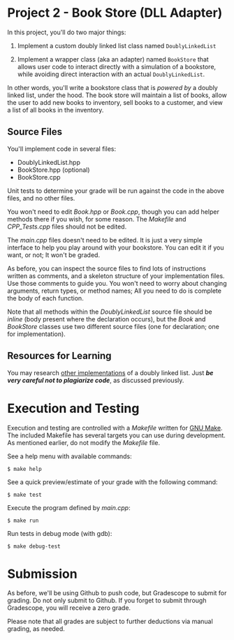 # Project 2 - Book Store (DLL Adapter)

In this project, you'll do two major things:

1. Implement a custom doubly linked list class named ```DoublyLinkedList```

2. Implement a wrapper class (aka an adapter) named ```BookStore``` that allows user code to interact directly with a simulation of a bookstore, while avoiding direct interaction with an actual ```DoublyLinkedList```.

In other words, you'll write a bookstore class that is *powered by* a doubly linked list, under the hood. The book store will maintain a list of books, allow the user to add new books to inventory, sell books to a customer, and view a list of all books in the inventory.

## Source Files

You'll implement code in several files:

* DoublyLinkedList.hpp
* BookStore.hpp (optional)
* BookStore.cpp

Unit tests to determine your grade will be run against the code in the above files, and no other files.

You won't need to edit *Book.hpp* or *Book.cpp*, though you can add helper methods there if you wish, for some reason. The *Makefile* and *CPP_Tests.cpp* files should not be edited.

The *main.cpp* files doesn't need to be edited. It is just a very simple interface to help you play around with your bookstore. You can edit it if you want, or not; It won't be graded.

As before, you can inspect the source files to find lots of instructions written as comments, and a skeleton structure of your implementation files. Use those comments to guide you. You won't need to worry about changing arguments, return types, or method names; All you need to do is complete the body of each function.

Note that all methods within the *DoublyLinkedList* source file should be *inline* (body present where the declaration occurs), but the *Book* and *BookStore* classes use two different source files (one for declaration; one for implementation).

## Resources for Learning

You may research [other implementations](https://en.cppreference.com/w/cpp/container) of a doubly linked list. Just ***be very careful not to plagiarize code***, as discussed previously.

# Execution and Testing

Execution and testing are controlled with a *Makefile* written for [GNU Make](https://www.gnu.org/software/make/). The included Makefile has several targets you can use during development. As mentioned earlier, do not modify the *Makefile* file.

See a help menu with available commands:
```console
$ make help
```

See a quick preview/estimate of your grade with the following command:
```console
$ make test
```

Execute the program defined by *main.cpp*:
```console
$ make run
```

Run tests in debug mode (with gdb):
```console
$ make debug-test
```

# Submission

As before, we'll be using Github to push code, but Gradescope to submit for grading. Do not only submit to Github. If you forget to submit through Gradescope, you will receive a zero grade.

Please note that all grades are subject to further deductions via manual grading, as needed.

